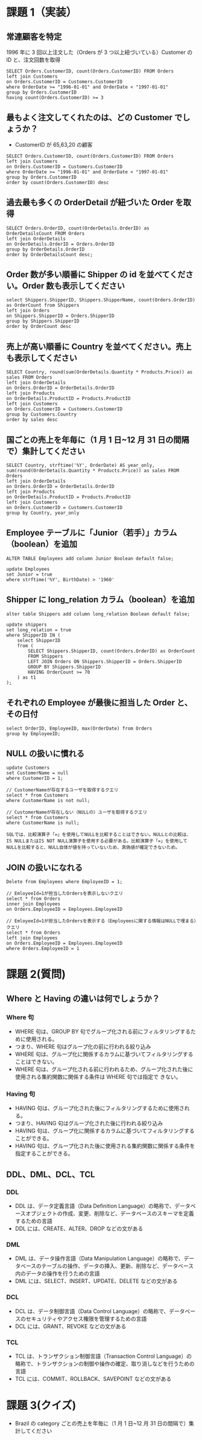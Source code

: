 # 課題 1（実装）

## 常連顧客を特定

1996 年に 3 回以上注文した（Orders が 3 つ以上紐づいている）Customer の ID と、注文回数を取得

```
SELECT Orders.CustomerID, count(Orders.CustomerID) FROM Orders
left join Customers
on Orders.CustomerID = Customers.CustomerID
where OrderDate >= "1996-01-01" and OrderDate < "1997-01-01"
group by Orders.CustomerID
having count(Orders.CustomerID) >= 3
```

## 最もよく注文してくれたのは、どの Customer でしょうか？

- CustomerID が 65,63,20 の顧客

```
SELECT Orders.CustomerID, count(Orders.CustomerID) FROM Orders
left join Customers
on Orders.CustomerID = Customers.CustomerID
where OrderDate >= "1996-01-01" and OrderDate < "1997-01-01"
group by Orders.CustomerID
order by count(Orders.CustomerID) desc
```

## 過去最も多くの OrderDetail が紐づいた Order を取得

```
SELECT Orders.OrderID, count(OrderDetails.OrderID) as OrderDetailsCount FROM Orders
left join OrderDetails
on OrderDetails.OrderID = Orders.OrderID
group by OrderDetails.OrderID
order by OrderDetailsCount desc;
```

## Order 数が多い順番に Shipper の id を並べてください。Order 数も表示してください

```
select Shippers.ShipperID, Shippers.ShipperName, count(Orders.OrderID) as OrderCount from Shippers
left join Orders
on Shippers.ShipperID = Orders.ShipperID
group by Shippers.ShipperID
order by OrderCount desc
```

## 売上が高い順番に Country を並べてください。売上も表示してください

```
SELECT Country, round(sum(OrderDetails.Quantity * Products.Price)) as sales FROM Orders
left join OrderDetails
on Orders.OrderID = OrderDetails.OrderID
left join Products
on OrderDetails.ProductID = Products.ProductID
left join Customers
on Orders.CustomerID = Customers.CustomerID
group by Customers.Country
order by sales desc
```

## 国ごとの売上を年毎に（1 月 1 日~12 月 31 日の間隔で）集計してください

```
SELECT Country, strftime('%Y', OrderDate) AS year_only, sum(round(OrderDetails.Quantity * Products.Price)) as sales FROM Orders
left join OrderDetails
on Orders.OrderID = OrderDetails.OrderID
left join Products
on OrderDetails.ProductID = Products.ProductID
left join Customers
on Orders.CustomerID = Customers.CustomerID
group by Country, year_only
```

## Employee テーブルに「Junior（若手）」カラム（boolean）を追加

```
ALTER TABLE Employees add column Junior Boolean default false;

update Employees
set Junior = true
where strftime('%Y', BirthDate) > '1960'
```

## Shipper に long_relation カラム（boolean）を追加

```
alter table Shippers add column long_relation Boolean default false;

update shippers
set long_relation = true
where ShipperID IN (
	select ShipperID
    from (
    	SELECT Shippers.ShipperID, count(Orders.OrderID) as OrderCount
        FROM Shippers
        LEFT JOIN Orders ON Shippers.ShipperID = Orders.ShipperID
        GROUP BY Shippers.ShipperID
        HAVING OrderCount >= 70
    ) as t1
);
```

## それぞれの Employee が最後に担当した Order と、その日付

```
select OrderID, EmployeeID, max(OrderDate) from Orders
group by EmployeeID;
```

## NULL の扱いに慣れる

```
update Customers
set CustomerName = null
where CustomerID = 1;

// CustomerNameが存在するユーザを取得するクエリ
select * from Customers
where CustomerName is not null;

// CustomerNameが存在しない（NULLの）ユーザを取得するクエリ
select * from Customers
where CustomerName is null;

SQLでは、比較演算子「=」を使用してNULLを比較することはできない。NULLとの比較は、IS NULLまたはIS NOT NULL演算子を使用する必要がある。比較演算子「=」を使用してNULLを比較すると、NULL自体が値を持っていないため、真偽値が確定できないため。
```

## JOIN の扱いになれる

```
Delete from Employees where EmployeeID = 1;

// EmloyeeId=1が担当したOrdersを表示しないクエリ
select * from Orders
inner join Employees
on Orders.EmployeeID = Employees.EmployeeID

// EmloyeeId=1が担当したOrdersを表示する（Employeesに関する情報はNULLで埋まる）クエリ
select * from Orders
left join Employees
on Orders.EmployeeID = Employees.EmployeeID
where Orders.EmployeeID = 1
```

# 課題 2(質問)

## Where と Having の違いは何でしょうか？

### Where 句

- WHERE 句は、GROUP BY 句でグループ化される前にフィルタリングするために使用される。
- つまり、WHERE 句はグループ化の前に行われる絞り込み
- WHERE 句は、グループ化に関係するカラムに基づいてフィルタリングすることはできない。
- WHERE 句は、グループ化される前に行われるため、グループ化された後に使用される集約関数に関係する条件は WHERE 句では指定で
  きない。

### Having 句

- HAVING 句は、グループ化された後にフィルタリングするために使用される。
- つまり、HAVING 句はグループ化された後に行われる絞り込み
- HAVING 句は、グループ化に関係するカラムに基づいてフィルタリングすることができる。
- HAVING 句は、グループ化された後に使用される集約関数に関係する条件を指定することができる。

## DDL、DML、DCL、TCL

### DDL

- DDL は、データ定義言語（Data Definition Language）の略称で、データベースオブジェクトの作成、変更、削除など、データベースのスキーマを定義するための言語
- DDL には、CREATE、ALTER、DROP などの文がある

### DML

- DML は、データ操作言語（Data Manipulation Language）の略称で、データベースのテーブルの操作、データの挿入、更新、削除など、データベース内のデータの操作を行うための言語
- DML には、SELECT、INSERT、UPDATE、DELETE などの文がある

### DCL

- DCL は、データ制御言語（Data Control Language）の略称で、データベースのセキュリティやアクセス権限を管理するための言語
- DCL には、GRANT、REVOKE などの文がある

### TCL

- TCL は、トランザクション制御言語（Transaction Control Language）の略称で、トランザクションの制御や操作の確定、取り消しなどを行うための言語
- TCL には、COMMIT、ROLLBACK、SAVEPOINT などの文がある

# 課題 3(クイズ)

- Brazil の category ごとの売上を年毎に（1 月 1 日~12 月 31 日の間隔で）集計してください
